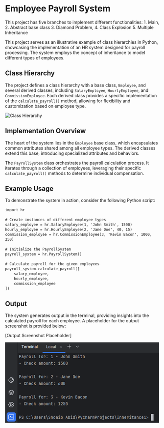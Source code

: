<!DOCTYPE html>
<html lang="en">

<body>

  <h1>Employee Payroll System</h1>

  <p>This project has five branches to implement different functionalities: 1. Main, 2. Abstract base class 3. Diamond Problem, 4. Class Explosion 5. Multiple Inheritance 
    
   This project serves as an illustrative example of class hierarchies in Python, showcasing the implementation of an HR system designed for payroll processing. The system employs the concept of inheritance to model different types of employees.</p>

  <h2>Class Hierarchy</h2>

  <p>The project defines a class hierarchy with a base class, <code>Employee</code>, and several derived classes, including <code>SalaryEmployee</code>, <code>HourlyEmployee</code>, and <code>CommissionEmployee</code>. Each derived class provides a specific implementation of the <code>calculate_payroll()</code> method, allowing for flexibility and customization based on employee type.</p>

  <img src="https://files.realpython.com/media/ic-initial-employee-inheritance.b5f1e65cb8d1.jpg" alt="Class Hierarchy">

  <h2>Implementation Overview</h2>

  <p>The heart of the system lies in the <code>Employee</code> base class, which encapsulates common attributes shared among all employee types. The derived classes extend this base, introducing specialized attributes and behaviors.</p>

  <p>The <code>PayrollSystem</code> class orchestrates the payroll calculation process. It iterates through a collection of employees, leveraging their specific <code>calculate_payroll()</code> methods to determine individual compensation.</p>

  <h2>Example Usage</h2>

  <p>To demonstrate the system in action, consider the following Python script:</p>

  <pre><code>import hr

# Create instances of different employee types
salary_employee = hr.SalaryEmployee(1, 'John Smith', 1500)
hourly_employee = hr.HourlyEmployee(2, 'Jane Doe', 40, 15)
commission_employee = hr.CommissionEmployee(3, 'Kevin Bacon', 1000, 250)

# Initialize the PayrollSystem
payroll_system = hr.PayrollSystem()

# Calculate payroll for the given employees
payroll_system.calculate_payroll([
    salary_employee,
    hourly_employee,
    commission_employee
])
</code></pre>

  <h2>Output</h2>

  <p>The system generates output in the terminal, providing insights into the calculated payroll for each employee. A placeholder for the output screenshot is provided below:</p>

  <p>[Output Screenshot Placeholder]</p>
  <img src="Capture1.PNG" alt="Output Screenshot">

</body>

</html>
